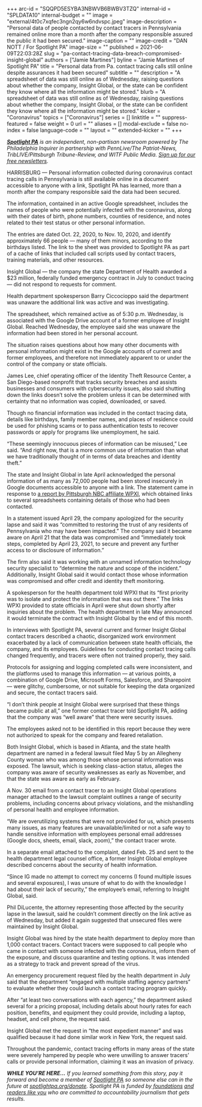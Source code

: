 +++
arc-id = "SQQPD5ESYBA3NBWVB6BWBV3TZQ"
internal-id = "SPLDATA10"
internal-budget = ""
image = "external/4t0c7xqfec3ngn2qy6w6ndvspc.jpeg"
image-description = "Personal data of people contacted by contact tracers in Pennsylvania remained online more than a month after the company responsible assured the public it had been secured."
image-caption = ""
image-credit = "DAN NOTT / For Spotlight PA"
image-size = ""
published = 2021-06-09T22:03:28Z
slug = "pa-contact-tracing-data-breach-compromised-insight-global"
authors = ["Jamie Martines"]
byline = "Jamie Martines of Spotlight PA"
title = "Personal data from Pa. contact tracing calls still online despite assurances it had been secured"
subtitle = ""
description = "A spreadsheet of data was still online as of Wednesday, raising questions about whether the company, Insight Global, or the state can be confident they know where all the information might be stored."
blurb = "A spreadsheet of data was still online as of Wednesday, raising questions about whether the company, Insight Global, or the state can be confident they know where all the information might be stored."
kicker = "Coronavirus"
topics = ["Coronavirus"]
series = []
linktitle = ""
suppress-featured = false
weight = 0
url = ""
aliases = []
modal-exclude = false
no-index = false
language-code = ""
layout = ""
extended-kicker = ""
+++

<a href="https://lesspage.com/"><i><b>Spotlight PA</b></i></a><i> is an independent, non-partisan newsroom powered by The Philadelphia Inquirer in partnership with PennLive/The Patriot-News, TribLIVE/Pittsburgh Tribune-Review, and WITF Public Media. </i><a href="https://lesspage.com/newsletters"><i>Sign up for our free newsletters</i></a><i>.</i>

HARRISBURG — Personal information collected during coronavirus contact tracing calls in Pennsylvania is still available online in a document accessible to anyone with a link, Spotlight PA has learned, more than a month after the company responsible said the data had been secured.

The information, contained in an active Google spreadsheet, includes the names of people who were potentially infected with the coronavirus, along with their dates of birth, phone numbers, counties of residence, and notes related to their test status or other personal information.

The entries are dated Oct. 22, 2020, to Nov. 10, 2020, and identify approximately 66 people — many of them minors, according to the birthdays listed. The link to the sheet was provided to Spotlight PA as part of a cache of links that included call scripts used by contact tracers, training materials, and other resources.

Insight Global — the company the state Department of Health awarded a $23 million, federally funded emergency contract in July to conduct tracing — did not respond to requests for comment.

Health department spokesperson Barry Ciccocioppo said the department was unaware the additional link was active and was investigating.

The spreadsheet, which remained active as of 5:30 p.m. Wednesday, is associated with the Google Drive account of a former employee of Insight Global. Reached Wednesday, the employee said she was unaware the information had been stored in her personal account.

<script src="https://lesspage.com/embed.js" async></script><div data-spl-embed-version="1" data-spl-src="https://lesspage.com/embeds/tips/?tip_text=%3Cb%3EDo%20you%20have%20more%20information%20about%20Insight%20Global's%20work%20in%20Pa.%3F%3C%2Fb%3E%20Contact%20Spotlight%20PA."></div>

The situation raises questions about how many other documents with personal information might exist in the Google accounts of current and former employees, and therefore not immediately apparent to or under the control of the company or state officials.

James Lee, chief operating officer of the Identity Theft Resource Center, a San Diego-based nonprofit that tracks security breaches and assists businesses and consumers with cybersecurity issues, also said shutting down the links doesn’t solve the problem unless it can be determined with certainty that no information was copied, downloaded, or saved.

Though no financial information was included in the contact tracing data, details like birthdays, family member names, and places of residence could be used for phishing scams or to pass authentication tests to recover passwords or apply for programs like unemployment, he said.

“These seemingly innocuous pieces of information can be misused,” Lee said. “And right now, that is a more common use of information than what we have traditionally thought of in terms of data breaches and identity theft.”

The state and Insight Global in late April acknowledged the personal information of as many as 72,000 people had been stored insecurely in Google documents accessible to anyone with a link. The statement came in response to <a href="https://www.wpxi.com/news/investigates/unsecured-pennsylvania-covid-19-contact-tracing-data-exposed-by-whistleblower-target-11/TCSWQQ5YPRDVDBSTE5IMVYSCH4/">a report by Pittsburgh NBC affiliate WPXI</a>, which obtained links to several spreadsheets containing details of those who had been contacted.

In a statement issued April 29, the company apologized for the security lapse and said it was “committed to restoring the trust of any residents of Pennsylvania who may have been impacted.” The company said it became aware on April 21 that the data was compromised and “immediately took steps, completed by April 23, 2021, to secure and prevent any further access to or disclosure of information.”

<script src="https://lesspage.com/embed.js" async></script><div data-spl-embed-version="1" data-spl-src="https://lesspage.com/embeds/newsletter/"></div>

The firm also said it was working with an unnamed information technology security specialist to “determine the nature and scope of the incident.” Additionally, Insight Global said it would contact those whose information was compromised and offer credit and identity theft monitoring.

A spokesperson for the health department told WPXI that its “first priority was to isolate and protect the information that was out there.” The links WPXI provided to state officials in April were shut down shortly after inquiries about the problem. The health department in late May announced it would terminate the contract with Insight Global by the end of this month.

In interviews with Spotlight PA, several current and former Insight Global contact tracers described a chaotic, disorganized work environment exacerbated by a lack of communication between state health officials, the company, and its employees. Guidelines for conducting contact tracing calls changed frequently, and tracers were often not trained properly, they said.

Protocols for assigning and logging completed calls were inconsistent, and the platforms used to manage this information — at various points, a combination of Google Drive, Microsoft Forms, Salesforce, and Sharepoint — were glitchy, cumbersome, or not suitable for keeping the data organized and secure, the contact tracers said.

“I don’t think people at Insight Global were surprised that these things became public at all,” one former contact tracer told Spotlight PA, adding that the company was “well aware” that there were security issues.

The employees asked not to be identified in this report because they were not authorized to speak for the company and feared retaliation.

Both Insight Global, which is based in Atlanta, and the state health department are named in a federal lawsuit filed May 5 by an Allegheny County woman who was among those whose personal information was exposed. The lawsuit, which is seeking class-action status, alleges the company was aware of security weaknesses as early as November, and that the state was aware as early as February.

A Nov. 30 email from a contact tracer to an Insight Global operations manager attached to the lawsuit complaint outlines a range of security problems, including concerns about privacy violations, and the mishandling of personal health and employee information.

“We are overutilizing systems that were not provided for us, which presents many issues, as many features are unavailable/limited or not a safe way to handle sensitive information with employees personal email addresses (Google docs, sheets, email, slack, zoom),” the contact tracer wrote.

<script src="https://lesspage.com/embed.js" async></script><div data-spl-embed-version="1" data-spl-src="https://lesspage.com/embeds/donate/"></div>

In a separate email attached to the complaint, dated Feb. 25 and sent to the health department legal counsel office, a former Insight Global employee described concerns about the security of health information.

“Since IG made no attempt to correct my concerns (I found multiple issues and several exposures), I was unsure of what to do with the knowledge I had about their lack of security,” the employee’s email, referring to Insight Global, said.

Phil DiLucente, the attorney representing those affected by the security lapse in the lawsuit, said he couldn’t comment directly on the link active as of Wednesday, but added it again suggested that unsecured files were maintained by Insight Global.

Insight Global was hired by the state health department to deploy more than 1,000 contact tracers. Contact tracers were supposed to call people who came in contact with someone infected with the coronavirus, inform them of the exposure, and discuss quarantine and testing options. It was intended as a strategy to track and prevent spread of the virus.

An emergency procurement request filed by the health department in July said that the department “engaged with multiple staffing agency partners” to evaluate whether they could launch a contact tracing program quickly.

After “at least two conversations with each agency,” the department asked several for a pricing proposal, including details about hourly rates for each position, benefits, and equipment they could provide, including a laptop, headset, and cell phone, the request said.

Insight Global met the request in “the most expedient manner” and was qualified because it had done similar work in New York, the request said.

Throughout the pandemic, contact tracing efforts in many areas of the state were severely hampered by people who were unwilling to answer tracers’ calls or provide personal information, claiming it was an invasion of privacy.

<i><b>WHILE YOU’RE HERE...</b></i><i> If you learned something from this story, pay it forward and become a member of </i><a href="https://lesspage.com/"><i>Spotlight PA</i></a><i> so someone else can in the future at </i><a href="http://spotlightpa.org/donate"><i>spotlightpa.org/donate</i></a><i>. Spotlight PA is funded by</i><a href="https://lesspage.com/support"><i> foundations</i></a><i> </i><a href="https://lesspage.com/support"><i>and readers like you</i></a><i> who are committed to accountability journalism that gets results.</i>
